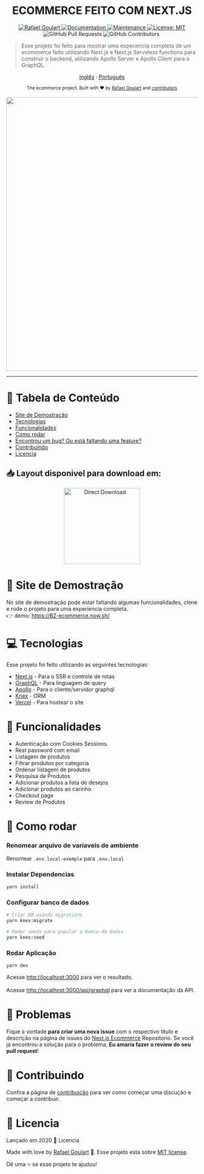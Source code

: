 <h1 align="center">ECOMMERCE FEITO COM NEXT.JS</h1>

<p align="center">	
   <a href="https://www.linkedin.com/in/rafael-goulartb/">
      <img alt="Rafael Goulart" src="https://img.shields.io/badge/-RafaelGoulartB-03B0E8?style=flat&logo=Linkedin&logoColor=white" />
   </a>
  <a href="https://github.com/RafaelGoulartB/next.js-ecommerce#readme">
    <img alt="Documentation" src="https://img.shields.io/badge/documentation-yes-03B0E8.svg" target="_blank" />
  </a>
  <a href="https://github.com/RafaelGoulartB/next.js-ecommerce/graphs/commit-activity">
    <img alt="Maintenance" src="https://img.shields.io/badge/Maintained%3F-yes-03B0E8.svg" target="_blank" />
  </a>
  <a href="https://github.com/RafaelGoulartB/next.js-ecommerce/blob/master/LICENSE">
    <img alt="License: MIT" src="https://img.shields.io/badge/License-MIT-03B0E8.svg" target="_blank" />
  </a>
  <img alt="GitHub Pull Requests" src="https://img.shields.io/github/issues-pr/RafaelGoulartB/next.js-ecommerce?color=03B0E8" />
  <img alt="GitHub Contributors" src="https://img.shields.io/github/contributors/RafaelGoulartB/next.js-ecommerce?color=03B0E8" />
  <img alt="" src="https://img.shields.io/github/repo-size/RafaelGoulartB/next.js-ecommerce?color=03B0E8" />
</p>

> Esse projeto foi feito para mostrar uma experiencia completa de um ecommerce feito utilizando Next.js e Next.js Serveless functions para construir o backend, utilizando Apollo Server e Apollo Client para o GraphQL.

<p align="center">
    <a href="README.md">Inglês</a>
    ·
    <a href="README-pt.md">Português</a>
 </p>

<div align="center">
  <sub>The ecommerce project. Built with ❤︎ by
    <a href="https://github.com/RafaelGoulartB">Rafael Goulart</a> and
    <a href="https://github.com/RafaelGoulartB/Next.js-Ecommerce/graphs/contributors">
      contributors
    </a>
  </sub>
</div>

<br/>
<div align="center">
  <img src="https://github.com/RafaelGoulartB/Ecommerce-BZ/blob/master/Ecommerce.jpg" width="720">
</div>

---

# :pushpin: Tabela de Conteúdo

- [Site de Demostração](#eyes-site-de-demostração)
- [Tecnologias](#computer-tecnologias)
- [Funcionalidades](#rocket-funcionalidades)
- [Como rodar](#construction_worker-como-rodar)
- [Encontrou um bug? Ou está faltando uma feature?](#bug-problemas)
- [Contribuindo](#tada-contribuindo)
- [Licencia](#closed_book-licencia)

## 📥 Layout disponivel para download em:

<p align="center">
    <a title="Acess Figma Web" href="https://www.figma.com/file/fDLkOXAz4k3ILWb8PoDivJZF/E-Commerce-BZ?node-id=0%3A1">
        <img alt="Direct Download" src="https://img.shields.io/badge/Acess Figma Web-black?style=flat-square&logo=figma&logoColor=red" width="200px" />
    </a>
</p>

# :eyes: Site de Demostração

No site de demostração pode estar faltando algumas funcionalidades, clene e rode o projeto para uma experiencia completa.  
👉 demo: https://BZ-ecommerce.now.sh/

# :computer: Tecnologias

Esse projeto foi feito utilizando as seguintes tecnologias:

- [Next.js](https://nextjs.org/) - Para o SSR e controle de rotas
- [GraphQL](https://graphql.org/) - Para linguagem de query
- [Apollo](https://www.apollographql.com/) - Para o cliente/servidor graphql
- [Knex](https://knexjs.org/) - ORM
- [Vercel](https://vercel.com/) - Para hostear o site

# :rocket: Funcionalidades

- Autenticação com Cookies Sessions.
- Rest password com email
- Listagem de produtos
- Filtrar produtos por categoria
- Ordenar listagem de produtos
- Pesquisa de Produtos
- Adicionar produtos a lista de desejos
- Adicionar produtos ao carinho
- Checkout page
- Review de Produtos

# :construction_worker: Como rodar

### Renomear arquivo de variaveis de ambiente

Renomear `.env.local-exemple` para `.env.local`

### Instalar Dependencias

```bash
yarn install
```

### Configurar banco de dados

```bash
# Criar DB usando migrations
yarn knex:migrate

# Rodar seeds para popular o banco de dados
yarn knex:seed
```

### Rodar Aplicação

```bash
yarn dev
```

Acesse [http://localhost:3000](http://localhost:3000) para ver o resultado.
<br>
<br>
Acesse [http://localhost:3000/api/graphql](http://localhost:3000/api/graphql) para ver a documentação da API.

# :bug: Problemas

Fique a vontade **para criar uma nova issue** com o respectivo titulo e descrição na página de issues do [Next.js Ecommerce](https://github.com/RafaelGoulartB/Next.js-Ecommerce/issues) Repositorio. Se você já encontrou a solução para o problema, **Eu amaria fazer o review do seu pull request**!

# :tada: Contribuindo

Confira a página de [contribuição](./CONTRIBUTING.md) para ver como começar uma discução e começar a contribuir.

# :closed_book: Licencia

Lançado em 2020 :closed_book: Licencia

Made with love by [Rafael Goulart](https://github.com/RafaelGoulartB) 🚀.
Esse projeto esta sobre [MIT license](./LICENSE).

Dê uma ⭐️ se esse projeto te ajudou!
